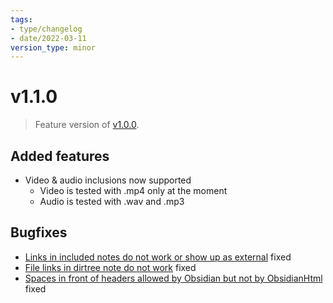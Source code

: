 ```yaml
---
tags:
- type/changelog
- date/2022-03-11
version_type: minor
---
```

   
# v1.1.0   
> Feature version of [v1.0.0](../Changelog/v1.0.0.md).   
   
## Added features   
   
- Video & audio inclusions now supported   
	- Video is tested with .mp4 only at the moment   
	- Audio is tested with .wav and .mp3   
   
## Bugfixes   
   
- [Links in included notes do not work or show up as external](../Buglog/Links%20in%20included%20notes%20do%20not%20work%20or%20show%20up%20as%20external.md) fixed   
- [File links in dirtree note do not work](../Buglog/File%20links%20in%20dirtree%20note%20do%20not%20work.md) fixed   
- [Spaces in front of headers allowed by Obsidian but not by ObsidianHtml](../Buglog/Spaces%20in%20front%20of%20headers%20allowed%20by%20Obsidian%20but%20not%20by%20ObsidianHtml.md) fixed